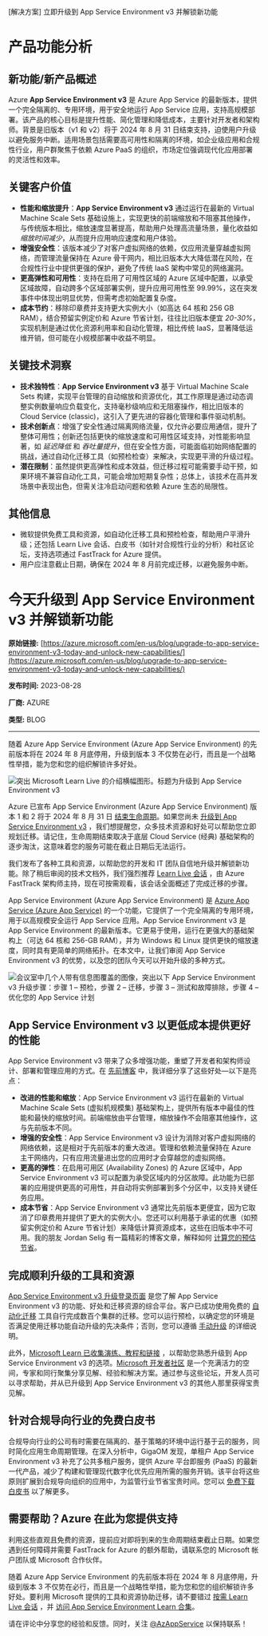 
<!-- AI_TASK_START: AI标题翻译 -->
[解决方案] 立即升级到 App Service Environment v3 并解锁新功能

<!-- AI_TASK_END: AI标题翻译 -->


<!-- AI_TASK_START: AI竞争分析 -->
# 产品功能分析

## 新功能/新产品概述  
Azure **App Service Environment v3** 是 Azure App Service 的最新版本，提供一个完全隔离的、专用环境，用于安全地运行 App Service 应用，支持高规模部署。该产品的核心目标是提升性能、简化管理和降低成本，主要针对开发者和架构师。背景是旧版本（v1 和 v2）将于 2024 年 8 月 31 日结束支持，迫使用户升级以避免服务中断。适用场景包括需要高可用性和隔离的环境，如企业级应用和合规性行业，用户群聚焦于依赖 Azure PaaS 的组织，市场定位强调现代化应用部署的灵活性和效率。

## 关键客户价值  
- **性能和缩放提升**：**App Service Environment v3** 通过运行在最新的 Virtual Machine Scale Sets 基础设施上，实现更快的前端缩放和不阻塞其他操作，与传统版本相比，缩放速度显著提高，帮助用户处理高流量场景，量化收益如 _缩放时间减少_，从而提升应用响应速度和用户体验。  
- **增强安全性**：该版本减少了对客户虚拟网络的依赖，仅应用流量穿越虚拟网络，而管理流量保持在 Azure 骨干网内，相比旧版本大大降低潜在风险，在合规性行业中提供更强的保护，避免了传统 IaaS 架构中常见的网络漏洞。  
- **更高弹性和可用性**：支持在启用了可用性区域的 Azure 区域中配置，以承受区域故障，自动跨多个区域部署实例，提升应用可用性至 99.99%，这在突发事件中体现出明显优势，但需考虑初始配置复杂度。  
- **成本节约**：移除印章费并支持更大实例大小（如高达 64 核和 256 GB RAM），结合预留实例定价和 Azure 节省计划，往往比旧版本便宜 _20-30%_，实现机制是通过优化资源利用率和自动化管理，相比传统 IaaS，显著降低运维开销，但可能在小规模部署中收益不明显。

## 关键技术洞察  
- **技术独特性**：**App Service Environment v3** 基于 Virtual Machine Scale Sets 构建，实现平台管理的自动缩放和资源优化，其工作原理是通过动态调整实例数量响应负载变化，支持毫秒级响应和无阻塞操作，相比旧版本的 Cloud Service (classic)，这引入了更先进的容器化管理和事件驱动机制。  
- **技术创新点**：增强了安全性通过隔离网络流量，仅允许必要应用通信，提升了整体可用性；创新还包括更快的缩放速度和可用性区域支持，对性能影响显著，如 _延迟降低_ 和 _吞吐量提升_，但在安全性方面，可能面临初始网络配置的挑战，通过自动化迁移工具（如预检检查）来解决，实现更平滑的升级过程。  
- **潜在限制**：虽然提供更高弹性和成本效益，但迁移过程可能需要手动干预，如果环境不兼容自动化工具，可能会增加短期复杂性；总体上，该技术在高并发场景中表现出色，但需关注冷启动问题和依赖 Azure 生态的局限性。

## 其他信息  
- 微软提供免费工具和资源，如自动化迁移工具和预检检查，帮助用户平滑升级；还包括 Learn Live 会话、白皮书（如针对合规性行业的分析）和社区论坛，支持选项通过 FastTrack for Azure 提供。  
- 用户应注意截止日期，确保在 2024 年 8 月前完成迁移，以避免服务中断。

<!-- AI_TASK_END: AI竞争分析 -->


<!-- AI_TASK_START: AI全文翻译 -->
# 今天升级到 App Service Environment v3 并解锁新功能

**原始链接:** [https://azure.microsoft.com/en-us/blog/upgrade-to-app-service-environment-v3-today-and-unlock-new-capabilities/](https://azure.microsoft.com/en-us/blog/upgrade-to-app-service-environment-v3-today-and-unlock-new-capabilities/) 

**发布时间:** 2023-08-28

**厂商:** AZURE

**类型:** BLOG

---
随着 Azure App Service Environment (Azure App Service Environment) 的先前版本将在 2024 年 8 月底停用，升级到版本 3 不仅势在必行，而且是一个战略性举措，能为您和您的组织解锁许多好处。

![突出 Microsoft Learn Live 的介绍横幅图形。标题为升级到 App Service Environment v3](https://azure.microsoft.com/en-us/blog/wp-content/uploads/2023/08/Picture1-5.webp)

Azure 已宣布 App Service Environment (Azure App Service Environment) 版本 1 和 2 将于 2024 年 8 月 31 日 [结束生命周期](https://azure.microsoft.com/en-us/updates/app-service-environment-v1-and-v2-retirement-announcement/)。如果您尚未 [升级到 App Service Environment v3](https://aka.ms/asev3upgrade) ，我们想提醒您，众多技术资源和好处可以帮助您立即规划迁移。请记住，生命周期结束取决于底层 Cloud Service (经典) 基础架构的逐步淘汰，这意味着您的服务可能在截止日期后无法运行。

我们发布了各种工具和资源，以帮助您的开发和 IT 团队自信地升级并解锁新功能。除了稍后审阅的技术文档外，我们强烈推荐 [Learn Live 会话](https://www.youtube.com/watch?v=lI9TK_v-dkg) ，由 Azure FastTrack 架构师主持，现在可按需观看，该会话全面概述了完成迁移的步骤。

App Service Environment (Azure App Service Environment) 是 [Azure App Service (Azure App Service)](https://azure.microsoft.com/en-us/products/app-service/) 的一个功能，它提供了一个完全隔离的专用环境，用于以高规模安全运行 App Service 应用。App Service Environment v3 是 App Service Environment 的最新版本。它更易于使用，运行在更强大的基础架构上（可达 64 核和 256-GB RAM），并为 Windows 和 Linux 提供更快的缩放速度，同时具有更简单的网络拓扑。在本文中，让我们审阅 App Service Environment v3 的优势，以及您的团队今天可以开始升级的多种方式。

![会议室中几个人带有信息图覆盖的图像，突出以下 App Service Environment v3 升级步骤：步骤 1 – 预检，步骤 2 – 迁移，步骤 3 – 测试和故障排除，步骤 4 – 优化您的 App Service 计划](https://azure.microsoft.com/en-us/blog/wp-content/uploads/2023/08/upgrade-steps-RESIZED-1024x576.webp)

## App Service Environment v3 以更低成本提供更好的性能

App Service Environment v3 带来了众多增强功能，重塑了开发者和架构师设计、部署和管理应用的方式。在 [先前博客](https://techcommunity.microsoft.com/t5/apps-on-azure-blog/three-reasons-why-you-should-prioritize-migrating-to-app-service/ba-p/3596628) 中，我详细分享了这些好处—以下是亮点：

- **改进的性能和缩放**：App Service Environment v3 运行在最新的 Virtual Machine Scale Sets (虚拟机规模集) 基础架构上，提供所有版本中最佳的性能和最快的缩放时间。前端缩放由平台管理，缩放操作不会阻塞其他操作，这与先前版本不同。
- **增强的安全性**：App Service Environment v3 设计为消除对客户虚拟网络的网络依赖，这是相对于先前版本的重大改进。管理和依赖流量保持在 Azure 主干网络内，只有应用流量进出您的应用时才会穿越您的虚拟网络。
- **更高的弹性**：在启用可用区 (Availability Zones) 的 Azure 区域中，App Service Environment v3 可以配置为承受区域内的分区故障。此功能为已部署的应用提供更高的可用性，并自动将实例部署到多个分区中，以支持关键任务应用。
- **成本节省**：App Service Environment v3 通常比先前版本更便宜，因为它取消了印章费用并提供了更大的实例大小。您还可以利用基于承诺的优惠（如预留实例定价和 Azure 节省计划）来降低计算资源成本，这些在旧版本中不可用。我的朋友 Jordan Selig 有一篇精彩的博客文章，解释如何 [计算您的预估节省](https://azure.github.io/AppService/2023/03/02/App-service-environment-v3-pricing.html)。

## 完成顺利升级的工具和资源

[App Service Environment v3 升级登录页面](https://learn.microsoft.com/en-us/azure/app-service/environment/overview) 是您了解 App Service Environment v3 的功能、好处和迁移资源的综合平台。客户已成功使用免费的 [自动化迁移](https://learn.microsoft.com/en-us/azure/app-service/environment/migrate) 工具自行完成数百个集群的迁移。您可以运行预检，以确定您的环境是否满足使用迁移功能自动升级的先决条件；否则，您可以遵循 [手动升级](https://aka.ms/asemigrationalternatives) 的详细说明。

此外，[Microsoft Learn 已收集演练、教程和链接](https://learn.microsoft.com/en-us/users/kimberlm/collections/eegrhm43kde241?WT.mc_id=learnlive-20230725FT) ，以帮助您熟悉升级到 App Service Environment v3 的选项。[Microsoft 开发者社区](https://developer.microsoft.com/en-us/community/) 是一个充满活力的空间，专家和同行聚集分享见解、经验和解决方案。通过参与这些论坛，开发人员可以寻求帮助，并从已升级到 App Service Environment v3 的其他人那里获得宝贵见解。

## 针对合规导向行业的免费白皮书

合规导向行业的公司有时需要在隔离的、基于策略的环境中运行基于云的服务，同时简化应用生命周期管理。在深入分析中，GigaOM 发现，单租户 App Service Environment v3 补充了公共多租户服务，提供 Azure 平台即服务 (PaaS) 的最新一代产品，减少了构建和管理现代数字化优先应用所需的服务开销。该平台将这些原则扩展到合规导向组织的应用中，为监管行业节省宝贵时间。您可以 [免费下载白皮书](https://azure.microsoft.com/resources/using-app-service-environment-v3-in-compliance-oriented-industries/) 以了解更多。

## 需要帮助？Azure 在此为您提供支持

利用这些直观且免费的资源，提前应对即将到来的生命周期结束截止日期。如果您遇到任何障碍并需要 FastTrack for Azure 的额外帮助，请联系您的 Microsoft 帐户团队或 Microsoft 合作伙伴。

随着 Azure App Service Environment 的先前版本将在 2024 年 8 月底停用，升级到版本 3 不仅势在必行，而且是一个战略性举措，能为您和您的组织解锁许多好处。要利用 Microsoft 提供的工具和资源协助迁移，请不要错过 [按需 Learn Live 会话](https://www.youtube.com/watch?v=lI9TK_v-dkg) ，并 [访问 App Service Environment Learn 合集](https://learn.microsoft.com/en-us/users/kimberlm/collections/eegrhm43kde241?WT.mc_id=learnlive-20230725FT)。

请在评论中分享您的经验和反馈。同时，关注 [@AzAppService](https://www.twitter.com/azappservice) 以保持联系！

<!-- AI_TASK_END: AI全文翻译 -->

